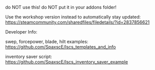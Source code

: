 do NOT use this!
do NOT put it in your addons folder!

Use the workshop version instead to automatically stay updated:
https://steamcommunity.com/sharedfiles/filedetails/?id=2837856621


Developer Info:

swep, forcepower, blade, hilt examples:
https://github.com/SpaxscE/lscs_templates_and_info

inventory saver script:
https://github.com/SpaxscE/lscs_inventory_saver_example
